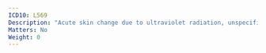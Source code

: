 ```yaml
---
ICD10: L569
Description: "Acute skin change due to ultraviolet radiation, unspecified"
Matters: No
Weight: 0
---
```


